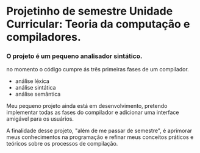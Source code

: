 # Projetinho de semestre Unidade Curricular: Teoria da computação e compiladores.

### O projeto é um pequeno analisador sintático.
 no momento o código cumpre ás três primeiras fases de um compilador.
 - análise léxica
 - análise sintática
 - análise semântica

Meu pequeno projeto ainda está em desenvolvimento, pretendo implementar todas as fases do compilador e adicionar uma interface amigável para os usuários.

A finalidade desse projeto, "além de me passar de semestre", é aprimorar meus conhecimentos na programação e refinar meus conceitos práticos e teóricos sobre os processos de compilação. 
